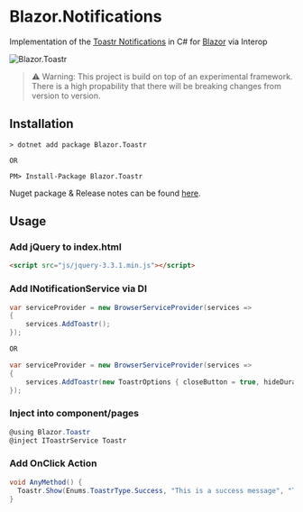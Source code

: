 # Blazor.Notifications
Implementation of the [Toastr Notifications](http://codeseven.github.io/toastr/) in C# for [Blazor](https://github.com/aspnet/Blazor) via Interop

![Blazor.Toastr](https://i.imgur.com/LJAQcGU.png)


> ⚠️ Warning: This project is build on top of an experimental framework. There is a high propability that there will be breaking changes from version to version.  


## Installation

```
> dotnet add package Blazor.Toastr

OR

PM> Install-Package Blazor.Toastr
```
Nuget package & Release notes can be found [here](https://www.nuget.org/packages/Blazor.Toastr).

## Usage

### Add jQuery to index.html

```html
<script src="js/jquery-3.3.1.min.js"></script>
```

### Add INotificationService via DI

```csharp
var serviceProvider = new BrowserServiceProvider(services =>
{
    services.AddToastr();
});

OR 

var serviceProvider = new BrowserServiceProvider(services =>
{
    services.AddToastr(new ToastrOptions { closeButton = true, hideDuration = 3000 });
});
```

### Inject into component/pages
```csharp
@using Blazor.Toastr
@inject IToastrService Toastr
```

### Add OnClick Action
```csharp
void AnyMethod() {
  Toastr.Show(Enums.ToastrType.Success, "This is a success message", "Title");
}
```
